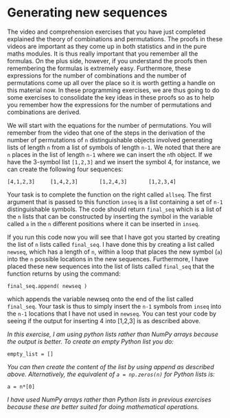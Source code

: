 # Generating new sequences

The video and comprehension exercises that you have just completed explained the theory of combinations and permutations.  The proofs in these videos are important as they come up in both statistics and in the pure maths modules.  It is thus really important that you remember all the formulas.  On the plus side, however, if you understand the proofs then remembering the formulas is extremely easy.  Furthermore, these expressions for the number of combinations and the number of permutations come up all over the place so it is worth getting a handle on this material now.  In these programming exercises, we are thus going to do some exercises to consolidate the key ideas in these proofs so as to help you remember how the expressions for the number of permutations and combinations are derived.

We will start with the equations for the number of permutations.  You will remember from the video that one of the steps in the derivation of the number of permutations of `n` distinguishable objects involved generating lists of length `n` from a list of symbols of length `n-1`.  We noted that there are `n` places in the list of length `n-1` where we can insert the `n`th object.  If we have the 3-symbol list `[1,2,3]` and we insert the symbol 4, for instance, we can create the following four sequences:

````
[4,1,2,3]     [1,4,2,3]       [1,2,4,3]       [1,2,3,4]
````

 Your task is to complete the function on the right called `allseq`.  The first argument that is passed to this function `inseq` is a list containing a set of `n-1` distinguishable symbols.  The code should return `final_seq` which is a list of the `n` lists that can be constructed by inserting the symbol in the variable called `a` in the `n` different positions where it can be inserted in `inseq`.  

If you run this code now you will see that I have got you started by creating the list of `n` lists called `final_seq`.  I have done this by creating a list called `newseq`, which has a length of `n`, within a loop that places the new symbol (`a`) into the `n` possible locations in the new sequences.  Furthermore, I have placed these new sequences into the list of lists called `final_seq` that the function returns by using the command:

````
final_seq.append( newseq ) 
````

which appends the variable newseq onto the end of the list called `final_seq`.  Your task is thus to simply insert the `n-1` symbols from `inseq` into the `n-1` locations that I have not used in `newseq`.  You can test your code by seeing if the output for inserting 4 into [1,2,3] is as described above.

_In this exercise, I am using python lists rather than NumPy arrays because the output is better.  To create an empty Python list you do:_

````
empty_list = []
````

_You can then create the content of the list by using append as described above.  Alternatively,  the equivalent of `a = np.zeros(n)` for Python lists is:_

````
a = n*[0]
````

_I have used NumPy arrays rather than Python lists in previous exercises because these are better suited for doing mathematical operations._
